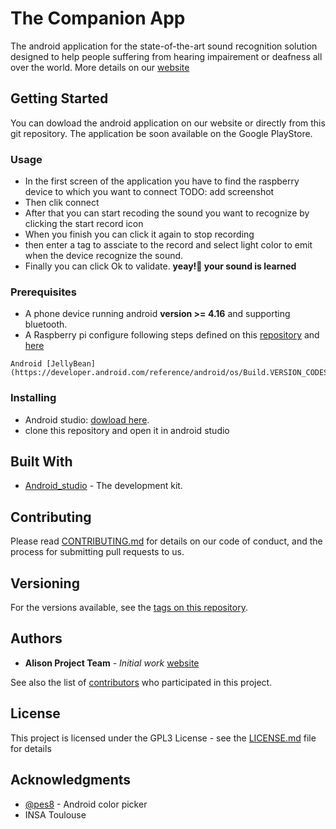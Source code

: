 # The Companion App
The android application for the state-of-the-art sound recognition solution designed to help people suffering from hearing impairement or deafness all over the world. 
More details on our [website](https://alisonproject.ml)

## Getting Started

You can dowload the android application on our website or directly from this git repository.
The application be soon available on the Google PlayStore.

### Usage
+ In the first screen of the application you have to find the raspberry device to which you want to connect
TODO: add screenshot
+ Then clik connect
+ After that you can start recoding the sound you want to recognize by clicking the start record icon
+ When you finish you can click it again to stop recording
+ then enter a tag to assciate to the record and select light color to emit when the device recognize the sound.
+ Finally you can click Ok to validate.
**yeay!🤗 your sound is learned**

### Prerequisites

+ A phone device running android **version >= 4.16** and supporting bluetooth.
+ A Raspberry pi configure following steps defined on this [repository](https://github.com/VincentErb/AlisonProject) and [here](https://github.com/VincentErb/AlisonProject/blob/master/bluetooth_server/README.md)

```
Android [JellyBean](https://developer.android.com/reference/android/os/Build.VERSION_CODES.html#JELLY_BEAN)
```

### Installing

+ Android studio: [dowload here](https://developer.android.com/studio/).
+ clone this repository and open it in android studio


## Built With

* [Android_studio](https://developer.android.com/guide/slices/getting-started) - The development kit.

## Contributing

Please read [CONTRIBUTING.md](https://gist.github.com/PurpleBooth/b24679402957c63ec426) for details on our code of conduct, and the process for submitting pull requests to us.

## Versioning
For the versions available, see the [tags on this repository](https://github.com/your/project/tags). 

## Authors

* **Alison Project Team** - *Initial work* [website](https://alisonproject.ml)

See also the list of [contributors](https://github.com/your/project/contributors) who participated in this project.

## License

This project is licensed under the GPL3 License - see the [LICENSE.md](LICENSE.md) file for details

## Acknowledgments

* [@pes8](https://github.com/Pes8/android-material-color-picker-dialog) - Android color picker
* INSA Toulouse